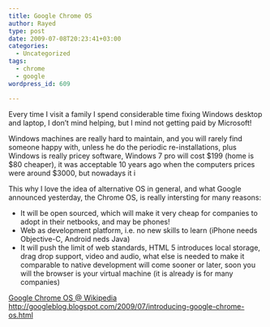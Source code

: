 ```yaml
---
title: Google Chrome OS
author: Rayed
type: post
date: 2009-07-08T20:23:41+03:00
categories:
  - Uncategorized
tags:
  - chrome
  - google
wordpress_id: 609

---
```

<p>Every time I visit a family I spend considerable time fixing Windows desktop and laptop, I don&#8217;t mind helping, but I mind not getting paid by Microsoft!</p>
<p>Windows machines are really hard to maintain, and you will rarely find someone happy with, unless he do the periodic re-installations, plus Windows is really pricey software, Windows 7 pro will cost $199 (home is $80 cheaper), it was acceptable 10 years ago when the computers prices were around $3000, but nowadays it i</p>
<p>This why I love the idea of alternative OS in general, and what Google announced yesterday, the Chrome OS, is really intersting for many reasons:</p>
<ul>
<li>It will be open sourced, which will make it very cheap for companies to adopt in their netbooks, and may be phones!</li>
<li>Web as development platform, i.e. no new skills to learn (iPhone needs Objective-C, Android neds Java)</li>
<li>It will push the limit of web standards, HTML 5 introduces local storage, drag drop support, video and audio, what else is needed to make it comparable to native development will come sooner or later, soon you will the browser is your virtual machine (it is already is for many companies)</li>
</ul>
<p><a href="http://en.wikipedia.org/wiki/Google_Chrome_OS">Google Chrome OS @ Wikipedia</a><br />
<a href="http://googleblog.blogspot.com/2009/07/introducing-google-chrome-os.html">http://googleblog.blogspot.com/2009/07/introducing-google-chrome-os.html</a></p>
